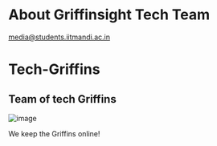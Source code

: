 # About Griffinsight Tech Team
[media@students.iitmandi.ac.in](media@students.iitmandi.ac.in)

# Tech-Griffins
## Team of tech Griffins
![image](https://griffinsight.iitmandi.co.in/static/media/griffinsight_logo.8de1fd41dd02d229e3a3.png)

We keep the Griffins online!
